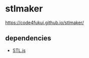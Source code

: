# stlmaker

https://code4fukui.github.io/stlmaker/

## dependencies

- [STL.js](https://github.com/code4fukui/STL/)
